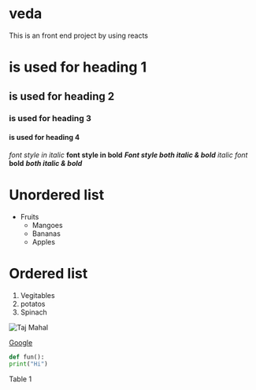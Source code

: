 # veda
This is an front end project by using reacts
# is used for heading 1
## is used for heading 2
### is used for heading 3
#### is used for heading 4
*font style in italic*
**font style in bold**
***Font style both italic & bold***
*italic font*
**bold**
***both italic & bold***

# Unordered list
* Fruits
  * Mangoes
  * Bananas
  * Apples
 
 # Ordered list
  1. Vegitables
  2. potatos
  3. Spinach


![Taj Mahal](https://www.google.com/maps/uv?pb=!1s0x39747121d702ff6d%3A0xdd2ae4803f767dde!3m1!7e115!4shttps%3A%2F%2Flh5.googleusercontent.com%2Fp%2FAF1QipMNzlSwlK_mmU45NI_cmuFiaqLDZ95DgyHXByKQ%3Dw360-h240-k-no!5stajmahal%20-%20Google%20Search!15sCgIgAQ&imagekey=!1e10!2sAF1QipMNzlSwlK_mmU45NI_cmuFiaqLDZ95DgyHXByKQ&hl=en&sa=X&ved=2ahUKEwiwgpe128PwAhVK4zgGHfvRB9YQoiowKXoECHwQAw#)


[Google](https://www.google.com/)

~~~python
def fun():
print("Hi")
~~~

Table 1
